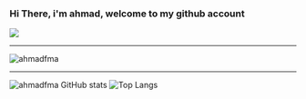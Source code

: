 ### Hi There, i'm ahmad, welcome to my github account
![](https://visitor-badge.glitch.me/badge?page_id=IhsanDevs)
___
![ahmadfma](https://media2.giphy.com/media/SWoSkN6DxTszqIKEqv/giphy.gifcid=ecf05e47606poralq2tux2cggwdn7t9pj3pq8dio0krwq2wa&rid=giphy.gif "ahmadfma")
___
![ahmadfma GitHub stats](https://github-readme-stats.vercel.app/api?username=IhsanDevs&show_icons=true) ![Top Langs](https://github-readme-stats.vercel.app/api/top-langs/?username=ahmadfma)